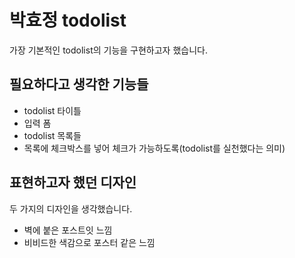 # 박효정 todolist

가장 기본적인 todolist의 기능을 구현하고자 했습니다.


## 필요하다고 생각한 기능들

- todolist 타이틀
- 입력 폼
- todolist 목록들
- 목록에 체크박스를 넣어 체크가 가능하도록(todolist를 실천했다는 의미)


## 표현하고자 했던 디자인

두 가지의 디자인을 생각했습니다.

- 벽에 붙은 포스트잇 느낌
- 비비드한 색감으로 포스터 같은 느낌
